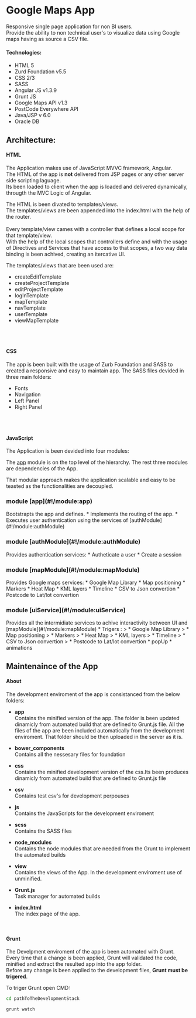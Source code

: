 Google Maps App 
==============
Responsive single page application for non BI users.<br />
Provide the ability to non technical user's to visualize data using Google maps having as source a CSV file. 

<h4>Technologies:</h4>

* HTML 5   
* Zurd Foundation v5.5
* CSS 2/3
* SASS
* Angular JS v1.3.9
* Grunt JS
* Google Maps API v1.3
* PostCode Everywhere API
* Java/JSP v 6.0
* Oracle DB


Architecture:
--------------------
<h4>HTML</h4>
The Application makes use of JavaScript MVVC framework, Angular.<br />
The HTML of the app is <strong>not</strong> delivered from JSP pages or any other server side scripting laguage. <br />
Its been loaded to client when the app is loaded and delivered dynamically, througth the MVC Logic of Angular.

The HTML is been divated to templates/views. <br />
The templates/views are been appended into the index.html with the help of the router. <br /><br />
Every template/view cames with a controller that defines a local scope for that template/view.<br />
With the help of the local scopes that controllers define and with the usage of Directives and Services that have access to that scopes, a two way data binding is been achived, creating an itercative UI.

The templates/views that are been used are:<br/>

* createEditTemplate
* createProjectTemplate
* editProjectTemplate
* logInTemplate
* mapTemplate
* navTemplate
* userTemplate
* viewMapTemplate 

<br/>
<br/>

<h4>CSS</h4>
The app is been built with the usage of Zurb Foundation and SASS to created a responsive and easy to maintain app.
The SASS files devided in three main folders:

* Fonts
* Navigation
* Left Panel
* Right Panel

<br/>
<br/>

<h4>JavaScript</h4>
The Application is been devided into four modules:

The [app](#!/module:app) module is on the top level of the hierarchy. The rest three modules are dependencies of the App.

That modular approach makes the application scalable and easy to be teasted as the functionalities are decoupled.

<h3 class='literal'><span class='kind'>module</span> <span>[app](#!/module:app)</span></h3>
Bootstrapts the app and defines.
* Implements the routing of the app.
* Executes user authentication using the services of [authModule](#!/module:authModule)

<h3 class='literal'><span class='kind'>module</span> <span>[authModule](#!/module:authModule)</span></h3>
Provides authentication services:
* Autheticate a user
* Create a session

<h3 class='literal'><span class='kind'>module</span> <span>[mapModule](#!/module:mapModule)</span></h3> 
Provides  Google maps services:
* Google Map Library
* Map positioning
* Markers
* Heat Map
* KML layers
* Timeline
* CSV to Json convertion
* Postcode to Lat/lot convertion

<h3 class='literal'><span class='kind'>module</span> <span>[uiService](#!/module:uiService)</span></h3> 
Provides all the intermidiate services to achive interactivity between UI and [mapModule](#!/module:mapModule)
* Trigers :
> * Google Map Library
> * Map positioning
> * Markers
> * Heat Map
> * KML layers
> * Timeline
> * CSV to Json convertion
> * Postcode to Lat/lot convertion
* popUp
* animations


Maintenaince of the App
---------------------------
<h4>About</h4> 
The development enviroment of the app is consistanced from the below folders:

* <strong>app </strong><br /> 
	Contains the minified version of the app. The folder is been updated dinamicly from automated build that are defined to Grunt.js file. All the files of the app are been included automatically from the development enviroment. That folder should be then uploaded in the server as it is. 
	
* <strong>bower_components </strong><br /> 
	Contains all the nessesary files for foundation
	
* <strong>css </strong><br /> 
	Contains the minified development version of the css.Its been produces dinamicly from automated build that are defined to Grunt.js file
	
* <strong>csv </strong><br /> 
	Contains test csv's for development perpouses
	
* <strong>js </strong><br /> 
	Contains the JavaScripts for the  development enviroment	
	
* <strong>scss </strong><br /> 
	Contains the SASS files
	
* <strong>node_modules </strong><br /> 
	Contains the node modules that are needed from the Grunt to implement the automated builds
	
* <strong>view </strong><br /> 
	Contains the views of the App. In the development enviroment use of unminified.
	
* <strong>Grunt.js </strong><br /> 
	Task manager for automated builds
	
* <strong>index.html </strong><br /> 
	The index page of the app.
	
<br/>
<h4>Grunt</h4>	
The Develpment enviroment of the app is been automated with Grunt.<br/>
Every time that a change is been applied, Grunt will validated the code, minified and extract the resulted app into the app folder.<br/>
Before any change is been applied to the development files, <strong>Grunt must be trigered</strong>.

To triger Grunt open CMD:<br />

```bash
cd pathToTheDevelopmentStack
```
```bash
grunt watch
```
